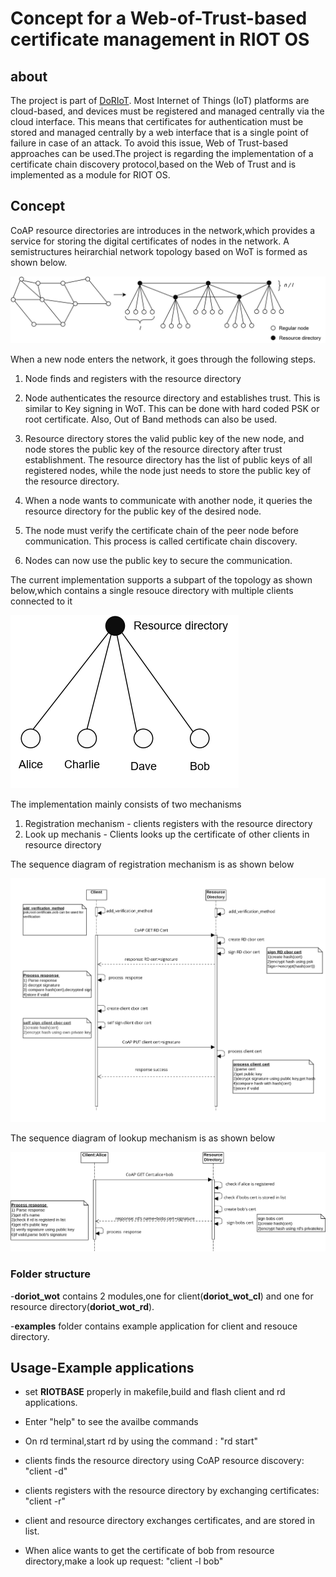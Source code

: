 # **Concept for a  Web-of-Trust-based certificate management in RIOT OS**

## about
The project is part of [DoRIoT](http://doriot.net/).
Most Internet of Things (IoT) platforms are cloud-based, and devices must be registered and managed centrally via the cloud interface. This means that certificates for authentication must be stored and managed centrally by a web interface that is a single point of failure in case of an attack. To avoid this issue, Web of Trust-based approaches can be used.The project is regarding the implementation of a certificate chain discovery protocol,based on the Web of Trust and is implemented as a module for RIOT OS.


## Concept
CoAP resource directories are introduces in the network,which provides a service for storing the digital certificates of nodes in the network.
A semistructures heirarchial network topology based on WoT is formed as shown below.

![main topology](main_topology.jpg)

When a new node enters the network, it goes through the following steps. 
 
 1. Node finds and registers with the resource directory 

 2. Node authenticates the resource directory and establishes trust. This is similar to Key signing in WoT. This can be done with hard coded PSK or root certificate. Also, Out of Band methods can also be used.  

 3. Resource directory stores the valid public key of the new node, and node stores the public key of the resource directory after trust establishment. The resource directory has the list of public keys of all registered nodes, while the node just needs to store the public key of the resource directory. 

 4. When a node wants to communicate with another node, it queries the resource directory for the public key of the desired node. 
      
 5. The node must verify the certificate chain of the peer node before communication. This process is called certificate chain discovery. 
    
 6. Nodes can now use the public key to secure the communication.

The current implementation supports a subpart of the topology as shown below,which contains a single resouce directory with multiple clients connected to it

![sub topology](sub_topology.jpg)

The implementation mainly consists of two mechanisms
 1. Registration mechanism - clients registers with the resource directory
 2. Look up mechanis - Clients looks up the certificate of other clients in resource directory
 
 The sequence diagram of registration mechanism is as shown below
 
 ![registration](registration.jpg)
 
  The sequence diagram of lookup mechanism is as shown below
 
 ![lookup](lookup.jpg)


### Folder structure

-**doriot_wot** contains 2 modules,one for client(**doriot_wot_cl**) and one for resource directory(**doriot_wot_rd**).

-**examples** folder contains example application for client and resouce directory.

## Usage-Example applications

- set **RIOTBASE** properly in makefile,build and flash client and rd applications.

- Enter "help" to see the availbe commands

- On rd terminal,start rd by using the command : "rd start"

- clients finds the resource directory using CoAP resource discovery: "client -d" 

- clients registers with the resource directory by exchanging certificates: "client -r" 

- client and resource directory exchanges certificates, and are stored in list.

- When alice wants to get the certificate of bob from resource directory,make a look up request: "client -l bob" 

	

